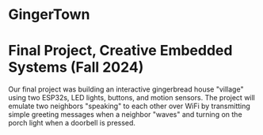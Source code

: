 # GingerTown
# Final Project, Creative Embedded Systems (Fall 2024)
Our final project was building an interactive gingerbread house "village" using two ESP32s, LED lights, buttons, and motion sensors.  The project will emulate two neighbors "speaking" to each other over WiFi by transmitting simple greeting messages when a neighbor "waves" and turning on the porch light when a doorbell is pressed.
